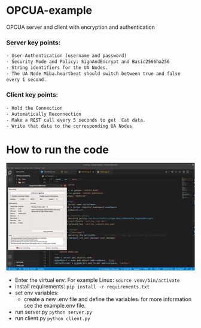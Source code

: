 # OPCUA-example
OPCUA server and client with encryption and authentication

 ### Server key points:
    - User Authentication (username and password)
    - Security Mode and Policy: SignAndEncrypt and Basic256Sha256
    - String identifiers for the UA Nodes.
    - The UA Node Miba.heartbeat should switch between true and false every 1 second.

### Client key points:
    - Hold the Connection
    - Automatically Reconnection
    - Make a REST call every 5 seconds to get  Cat data.
    - Write that data to the corresponding UA Nodes


# How to run the code
![output-gif](img/opcua-output.gif)
- Enter the virtual env. For example Linux:
        `source venv/bin/activate`
- install requirements:
        `pip install -r requirements.txt`
- set env variables:
    - create a new .env file and define the variables. for more information see the example.env file.
- run server.py
        `python server.py`
- run client.py
        `python client.py`
